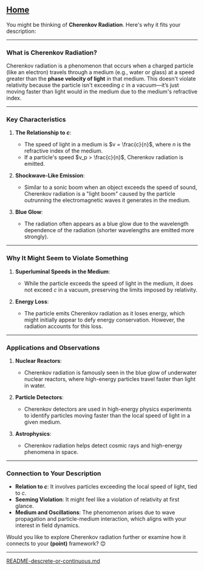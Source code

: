 [Home](https://t2m.io/VwvDcuw)
---

You might be thinking of **Cherenkov Radiation**. Here's why it fits your description:

---

### **What is Cherenkov Radiation?**
Cherenkov radiation is a phenomenon that occurs when a charged particle (like an electron) travels through a medium (e.g., water or glass) at a speed greater than the **phase velocity of light** in that medium. This doesn't violate relativity because the particle isn't exceeding $c$ in a vacuum—it’s just moving faster than light would in the medium due to the medium's refractive index.

---

### **Key Characteristics**
1. **The Relationship to $c$**:
   - The speed of light in a medium is $v = \frac{c}{n}$, where $n$ is the refractive index of the medium.
   - If a particle's speed $v_p > \frac{c}{n}$, Cherenkov radiation is emitted.

2. **Shockwave-Like Emission**:
   - Similar to a sonic boom when an object exceeds the speed of sound, Cherenkov radiation is a "light boom" caused by the particle outrunning the electromagnetic waves it generates in the medium.

3. **Blue Glow**:
   - The radiation often appears as a blue glow due to the wavelength dependence of the radiation (shorter wavelengths are emitted more strongly).

---

### **Why It Might Seem to Violate Something**
1. **Superluminal Speeds in the Medium**:
   - While the particle exceeds the speed of light in the medium, it does not exceed $c$ in a vacuum, preserving the limits imposed by relativity.

2. **Energy Loss**:
   - The particle emits Cherenkov radiation as it loses energy, which might initially appear to defy energy conservation. However, the radiation accounts for this loss.

---

### **Applications and Observations**
1. **Nuclear Reactors**:
   - Cherenkov radiation is famously seen in the blue glow of underwater nuclear reactors, where high-energy particles travel faster than light in water.

2. **Particle Detectors**:
   - Cherenkov detectors are used in high-energy physics experiments to identify particles moving faster than the local speed of light in a given medium.

3. **Astrophysics**:
   - Cherenkov radiation helps detect cosmic rays and high-energy phenomena in space.

---

### **Connection to Your Description**
- **Relation to $c$**: It involves particles exceeding the local speed of light, tied to $c$.
- **Seeming Violation**: It might feel like a violation of relativity at first glance.
- **Medium and Oscillations**: The phenomenon arises due to wave propagation and particle-medium interaction, which aligns with your interest in field dynamics.

Would you like to explore Cherenkov radiation further or examine how it connects to your **(point)** framework? 😊


---

[README-descrete-or-continuous.md](https://t2m.io/QANDGap)
